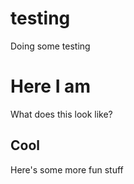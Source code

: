 # testing
Doing some testing


# Here I am
What does this look like?

## Cool 
Here's some more fun stuff

